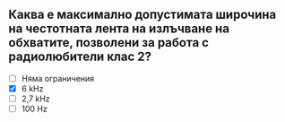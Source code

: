 ## Каква е максимално допустимата широчина на честотната лента на излъчване на обхватите, позволени за работа с радиолюбители клас 2?

<!-- Верният отговор е отбелязан с [X] -->

- [ ] Няма ограничения
- [X] 6 kHz
- [ ] 2,7 kHz
- [ ] 100 Hz
